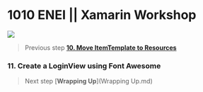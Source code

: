 # 1010 ENEI || Xamarin Workshop

<MTMarkdownOptions output='html4'>
	<a href="https://github.com/XamCommunityWorkshop/SessionsApp"><img src="https://raw.githubusercontent.com/XamCommunityWorkshop/SessionsApp/Draft/Guides/ImagesForGuides/header.png"/></a>
</MTMarkdownOptions>

> Previous step [**10. Move ItemTemplate to Resources**](10.%20Move%20ItemTemplate%20to%20Resources.md)

### 11. Create a LoginView using Font Awesome



> Next step [**Wrapping Up**](Wrapping Up.md)
